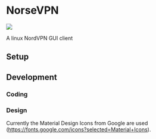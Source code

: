 # NorseVPN

![](/home/benjamin/.var/app/com.github.marktext.marktext/config/marktext/images/9b4b9ab9e522d44932f890c297616c937e628080.png)

A linux NordVPN GUI client

## Setup

## Development

### Coding

### Design

Currently the Material Design Icons from Google are used (https://fonts.google.com/icons?selected=Material+Icons).